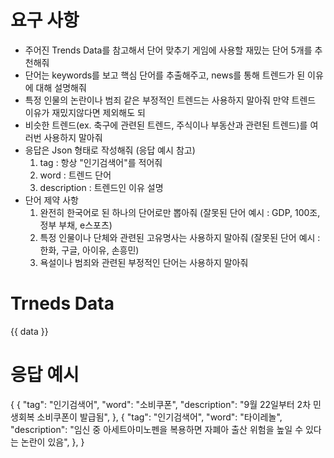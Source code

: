 # 요구 사항
- 주어진 Trends Data를 참고해서 단어 맞추기 게임에 사용할 재밌는 단어 5개를 추천해줘
- 단어는 keywords를 보고 핵심 단어를 추출해주고, news를 통해 트렌드가 된 이유에 대해 설명해줘
- 특정 인물의 논란이나 범죄 같은 부정적인 트렌드는 사용하지 말아줘 만약 트렌드 이유가 재밌지않다면 제외해도 되
- 비슷한 트렌드(ex. 축구에 관련된 트렌드, 주식이나 부동산과 관련된 트렌드)를 여러번 사용하지 말아줘
- 응답은 Json 형태로 작성해줘 (응답 예시 참고)
  1) tag : 항상 "인기검색어"를 적어줘
  2) word : 트렌드 단어
  3) description : 트렌드인 이유 설명
- 단어 제약 사항
  1) 완전히 한국어로 된 하나의 단어로만 뽑아줘 (잘못된 단어 예시 : GDP, 100조, 정부 부채, e스포츠)
  2) 특정 인물이나 단체와 관련된 고유명사는 사용하지 말아줘 (잘못된 단어 예시 : 한화, 구글, 아이유, 손흥민)
  3) 욕설이나 범죄와 관련된 부정적인 단어는 사용하지 말아줘

# Trneds Data
{{ data }}

# 응답 예시
{
    {
        "tag": "인기검색어",
        "word": "소비쿠폰",
        "description": "9월 22일부터 2차 민생회복 소비쿠폰이 발급됨",
    },
    {
        "tag": "인기검색어",
        "word": "타이레놀",
        "description": "임신 중 아세트아미노펜을 복용하면 자폐아 출산 위험을 높일 수 있다는 논란이 있음",
    },
}